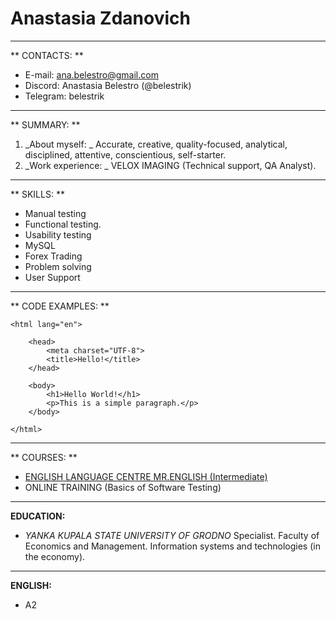 # Anastasia Zdanovich
--- 
** CONTACTS: ** 

   * E-mail: ana.belestro@gmail.com
   * Discord: Anastasia Belestro (@belestrik)
   * Telegram: belestrik
---
** SUMMARY: ** 

  1. _About myself: _ Accurate, creative, quality-focused, analytical, disciplined, attentive, conscientious, self-starter.
  2. _Work experience: _  VELOX IMAGING (Technical support, QA Analyst).
---
** SKILLS: **

* Manual testing
* Functional testing.
* Usability testing
* MySQL
* Forex Trading
* Problem solving
* User Support
--- 
** CODE EXAMPLES: **
```
<html lang="en">

    <head>
        <meta charset="UTF-8">
        <title>Hello!</title>
    </head>

    <body>
        <h1>Hello World!</h1>
        <p>This is a simple paragraph.</p>
    </body>

</html>
```
---
** COURSES: **

- [ENGLISH LANGUAGE CENTRE MR.ENGLISH (Intermediate)](http://mrenglish.by/)
- ONLINE TRAINING (Basics of Software Testing)
---
**EDUCATION:**

* _YANKA KUPALA STATE UNIVERSITY OF GRODNO_
Specialist. Faculty of Economics and Management. Information systems and technologies (in the economy).
---
**ENGLISH:**

* A2